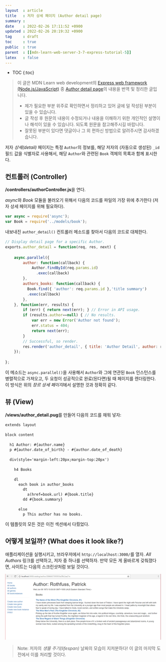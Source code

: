 ```yaml
---
layout  : article
title   : 저자 상세 페이지 (Author detail page)
summary : 
date    : 2022-02-26 17:11:52 +0900
updated : 2022-02-26 20:19:32 +0900
tag     : draft
toc     : true
public  : true
parent  : [[mdn-learn-web-server-3-7-express-tutorial-5]]
latex   : false
---
```

* TOC
{:toc}

> 이 글은 MDN Learn web development의 [Express web framework (Node.js/JavaScript)](https://developer.mozilla.org/en-US/docs/Learn/Server-side/Express_Nodejs) 중 [Author detail page](https://developer.mozilla.org/en-US/docs/Learn/Server-side/Express_Nodejs/Displaying_data/Author_detail_page)의 내용을 번역 및 정리한 글입니다.
>
> * 제가 필요한 부분 위주로 확인하면서 정리하고 있어 글에 덜 작성된 부분이 있을 수 있습니다.
> * 글 작성 후 원문의 내용이 수정되거나 내용을 이해하기 위한 개인적인 설명이나 해석이 있을 수 있습니다. 되도록 원문을 참고해주시길 바랍니다.
> * 잘못된 부분이 있다면 댓글이나 그 외 편하신 방법으로 알려주시면 감사하겠습니다.

저자 *상세(detail)* 페이지는 특정 `Author`의 정보를, 해당 저자의 (자동으로 생성된) `_id` 필드 값을 식별자로 사용해서, 해당 `Author`와 관련된 `Book` 객체의 목록과 함께 표시한다.

## 컨트롤러 (Controller)

**/controllers/authorController.js**을 연다.

*async*와 *Book* 모듈을 불러오기 위해서 다음의 코드를 파일의 가장 위에 추가한다 (저자 상세 페이지를 위해 필요하다).

```js
var async = require('async');
var Book = require('../models/book');
```

내보내진 `author_detail()` 컨트롤러 메소드를 찾아서 다음의 코드로 대체한다.

```js
// Display detail page for a specific Author.
exports.author_detail = function(req, res, next) {

    async.parallel({
        author: function(callback) {
            Author.findById(req.params.id)
              .exec(callback)
        },
        authors_books: function(callback) {
          Book.find({ 'author': req.params.id },'title summary')
          .exec(callback)
        },
    }, function(err, results) {
        if (err) { return next(err); } // Error in API usage.
        if (results.author==null) { // No results.
            var err = new Error('Author not found');
            err.status = 404;
            return next(err);
        }
        // Successful, so render.
        res.render('author_detail', { title: 'Author Detail', author: results.author, author_books: results.authors_books } );
    });

};
```

이 메소드는 `async.parallel()`을 사용해서 `Author`와 그에 연관된 `Book` 인스턴스를 병렬적으로 가져오고, 두 요청이 성공적으로 완료(된다면)될 때 페이지를 렌더링한다. 이 방식은 위의 *장르 상세 페이지*에서 설명한 것과 정확히 같다.

## 뷰 (View)

**/views/author_detail.pug**를 만들어 다음의 코드를 채워 넣자:

```pug
extends layout

block content

  h1 Author: #{author.name}
  p #{author.date_of_birth} - #{author.date_of_death}

  div(style='margin-left:20px;margin-top:20px')

    h4 Books

    dl
      each book in author_books
        dt
          a(href=book.url) #{book.title}
        dd #{book.summary}

      else
        p This author has no books.
```

이 템플릿의 모든 것은 이전 섹션에서 다뤘었다.

## 어떻게 보일까? (What does it look like?)

애플리케이션을 실행시키고, 브라우저에서 `http://localhost:3000/`를 열자. *All Authors* 링크를 선택하고, 저자 중 하나를 선택하자. 만약 모든 게 올바르게 갖춰졌다면, 사이트는 다음의 스크린샷처럼 보일 것이다.

![author detail page screenshot](../post-img/mdn-learn-web-server-3-7-11-author-detail-page/locallibary_express_author_detail.png)

> Note: 저자의 *생몰 주기(lifespan)* 날짜의 모습이 지저분하다! 이 글의 마지막 도전에서 이를 처리할 것이다.
